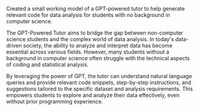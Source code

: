 Created a small working model of a GPT-powered tutor to help generate relevant code for data analysis for students with no background in computer science.

The GPT-Powered Tutor aims to bridge the gap between non-computer science students and the complex world of data analysis. In today's data-driven society, the ability to analyze and interpret data has become essential across various fields. However, many students without a background in computer science often struggle with the technical aspects of coding and statistical analysis.

By leveraging the power of GPT, the tutor can understand natural language queries and provide relevant code snippets, step-by-step instructions, and suggestions tailored to the specific dataset and analysis requirements. This empowers students to explore and analyze their data effectively, even without prior programming experience.
